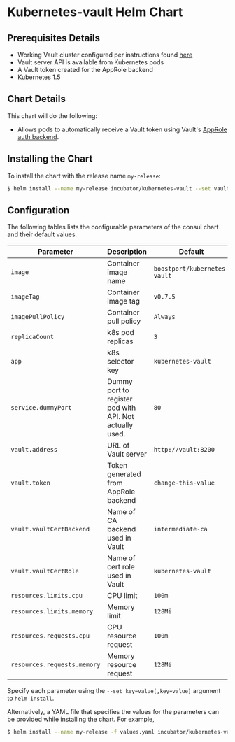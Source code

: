 # Kubernetes-vault Helm Chart

## Prerequisites Details
* Working Vault cluster configured per instructions found [here](https://github.com/Boostport/kubernetes-vault/blob/master/quick-start.md#22-set-up-the-root-certificate-authority)
* Vault server API is available from Kubernetes pods
* A Vault token created for the AppRole backend
* Kubernetes 1.5

## Chart Details
This chart will do the following:

* Allows pods to automatically receive a Vault token using Vault's [AppRole auth backend](https://www.vaultproject.io/docs/auth/approle.html).

## Installing the Chart

To install the chart with the release name `my-release`:

```bash
$ helm install --name my-release incubator/kubernetes-vault --set vault.address=$your_vault_server --set vault.token=$your_vault_token
```

## Configuration

The following tables lists the configurable parameters of the consul chart and their default values.

| Parameter                   | Description                                             | Default                                                    |
| --------------------------  | ----------------------------------                      | ---------------------------------------------------------- |
| `image`                     | Container image name                                    | `boostport/kubernetes-vault`                               |
| `imageTag`                  | Container image tag                                     | `v0.7.5`                                                   |
| `imagePullPolicy`           | Container pull policy                                   | `Always`                                                   |
| `replicaCount`              | k8s pod replicas                                        | `3`                                                        |
| `app`                       | k8s selector key                                        | `kubernetes-vault`                                         |
| `service.dummyPort`         | Dummy port to register pod with API. Not actually used. | `80`                                                       |
| `vault.address`             | URL of Vault server                                     | `http://vault:8200`                                        |
| `vault.token`               | Token generated from AppRole backend                    | `change-this-value`                                        |
| `vault.vaultCertBackend`    | Name of CA backend used in Vault                        | `intermediate-ca`                                          |
| `vault.vaultCertRole`       | Name of cert role used in Vault                         | `kubernetes-vault`                                         |
| `resources.limits.cpu`      | CPU limit                                               | `100m`                                                     |
| `resources.limits.memory`   | Memory limit                                            | `128Mi`                                                    |
| `resources.requests.cpu`    | CPU resource request                                    | `100m`                                                     |
| `resources.requests.memory` | Memory resource request                                 | `128Mi`                                                    |

Specify each parameter using the `--set key=value[,key=value]` argument to `helm install`.

Alternatively, a YAML file that specifies the values for the parameters can be provided while installing the chart. For example,

```bash
$ helm install --name my-release -f values.yaml incubator/kubernetes-vault
```
